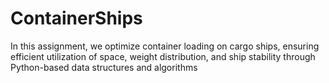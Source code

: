 # ContainerShips
In this assignment, we optimize container loading on cargo ships, ensuring efficient utilization of space, weight distribution, and ship stability through Python-based data structures and algorithms
